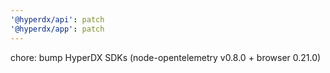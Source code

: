 ```yaml
---
'@hyperdx/api': patch
'@hyperdx/app': patch
---
```


chore: bump HyperDX SDKs (node-opentelemetry v0.8.0 + browser 0.21.0)
